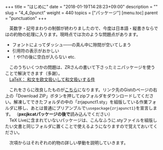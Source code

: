 +++
title = "はじめに"
date = "2018-01-19T14:28:23+09:00"
description = ""
slug = "4_4_0punct"
weight = 440
topics = ["パッケージ"]
[menu.toc]
    parent = "punctuation"
+++

&#x3000;英数字・記号まわりの制御が終わりましたので、今度は日本語・縦書きならではの約物の処理に入ります。現時点では次のような問題点があります。

- フォントによってダッシュ――の真ん中に隙間が空いてしまう
- 引用符の表示がおかしい
- ！や!?の後に空白が入らない etc.

　このうちいくつかの問題は、ZRさんの書いて下さったミニパッケージを使うことで解決できます（多謝）。  
　[LaTeX： 和文を欧文扱いして和文扱いする件](https://gist.github.com/zr-tex8r/e945f3a7d3c7b775cbc3edc96d63ea8b)

　これをさらに改良したものが[こちら](https://gist.github.com/hakuoku/188b761d7904016f7ab831ffc9f4d50a)になります。リンク先のGistのページの右上の「Download ZIP」ボタンを押してzipフォルダをダウンロードしてください。解凍してできたフォルダの中の「zrjapunct1.sty」を組版している作業フォルダに移し、あとは普通にプリアンブルで`\usepackage{zrjapunct1}`を宣言します。 （**pxcjkcatパッケージの後で**読み込んでください）  
　TeX Liveに含まれていないパッケージは、こんなふうに.styファイルを組版したい文書と同じフォルダに置くことで使えるようになりますので覚えておいてください。

　次項からはそれぞれの約物の詳しい挙動を説明していきます。